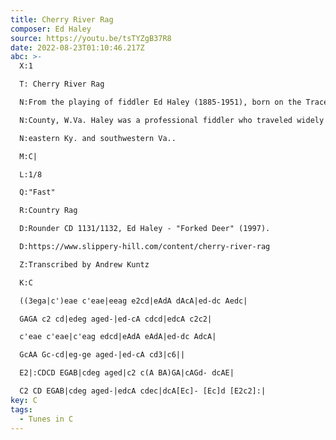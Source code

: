 ```yaml
---
title: Cherry River Rag
composer: Ed Haley
source: https://youtu.be/tsTYZgB37R8
date: 2022-08-23T01:10:46.217Z
abc: >-
  X:1

  T: Cherry River Rag

  N:From the playing of fiddler Ed Haley (1885-1951), born on the Trace Fork of Hart's Creek, Logan 

  N:County, W.Va. Haley was a professional fiddler who traveled widely throughout W.Va., Ohio, 

  N:eastern Ky. and southwestern Va.. 

  M:C|

  L:1/8

  Q:"Fast"

  R:Country Rag

  D:Rounder CD 1131/1132, Ed Haley - "Forked Deer" (1997).  

  D:https://www.slippery-hill.com/content/cherry-river-rag

  Z:Transcribed by Andrew Kuntz

  K:C

  ((3ega|c')eae c'eae|eeag e2cd|eAdA dAcA|ed-dc Aedc|

  GAGA c2 cd|edeg aged-|ed-cA cdcd|edcA c2c2|

  c'eae c'eae|c'eag edcd|eAdA eAdA|ed-dc AdcA|

  GcAA Gc-cd|eg-ge aged-|ed-cA cd3|c6||

  E2|:CDCD EGAB|cdeg aged|c2 c(A BA)GA|cAGd- dcAE|

  C2 CD EGAB|cdeg aged-|edcA cdec|dcA[Ec]- [Ec]d [E2c2]:|
key: C
tags:
  - Tunes in C
---
```

